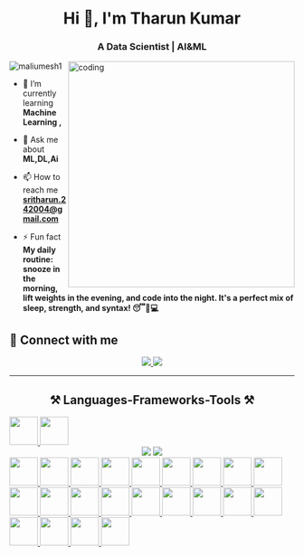 <h1 align="center">Hi 👋, I'm  Tharun Kumar</h1>
<h3 align="center">A Data Scientist | AI&ML </h3>

<image align="right" alt="coding" width="400" src="https://user-images.githubusercontent.com/55389276/140866485-8fb1c876-9a8f-4d6a-98dc-08c4981eaf70.gif">
<p align="left"> <img src="https://komarev.com/ghpvc/?username=maliumesh1&label=Profile%20views&color=0e75b6&style=flat" alt="maliumesh1" /> </p>

- 🌱 I’m currently learning **Machine Learning ,**

- 💬 Ask me about **ML,DL,Ai**

- 📫 How to reach me **sritharun.242004@gmail.com**

- ⚡ Fun fact **My daily routine: snooze in the morning, lift weights in the evening, and code into the night. It's a perfect mix of sleep, strength, and syntax! 😴💪💻**

## 🤝 Connect with me
</div>
 
<div align="center"> 
  <a href="mailto:sritharun.242004@gmail.com">
    <img src="https://img.shields.io/badge/Gmail-333333?style=for-the-badge&logo=gmail&logoColor=red" />
  </a>
  <a href="https://www.linkedin.com/in/tharunkumarl" target="_blank">
    <img src="https://img.shields.io/badge/LinkedIn-0077B5?style=for-the-badge&logo=linkedin&logoColor=white" target="_blank" />
  </a>
</div>
<hr/>
 
<h2 align="center">⚒️ Languages-Frameworks-Tools ⚒️</h2>
<a href="https://docs.python.org/3/" target="_blank"> <img height="50" width="50" src="https://github.com/sritharun242004/sritharun242004/blob/main/logos/python.png"/> </a>
<a href="https://www.w3schools.com/sql/default.asp" target="_blank"> <img height="50" width="50" src="https://github.com/sritharun242004/sritharun242004/blob/main/logos/sql.png"/> </a>

<br/>
<div align="center">
    <img src="https://skillicons.dev/icons?i=python,sql" />
    <img src="https://skillicons.dev/icons?i=nodejs,python,javascript,typescript,express,firebase,mongodb,c,java,nextjs,mysql,flask" /><br>
</div>

<a href="https://www.anaconda.com/" target="_blank">
  <img height="50" width="50" src="https://github.com/sritharun242004/sritharun242004/raw/main/logos/Anaconda%20logo.png"/>
</a>
<a href="https://git-scm.com/" target="_blank">
  <img height="50" width="50" src="https://github.com/sritharun242004/sritharun242004/raw/main/logos/Git%20Logo.png"/>
</a>
<a href="https://github.com/" target="_blank">
  <img height="50" width="50" src="https://github.com/sritharun242004/sritharun242004/raw/main/logos/Github%20logo.png"/>
</a>
<a href="https://jupyter.org/" target="_blank">
  <img height="50" width="50" src="https://github.com/sritharun242004/sritharun242004/raw/main/logos/Jupyter%20logo.png"/>
</a>
<a href="https://keras.io/api/" target="_blank">
  <img height="50" width="50" src="https://github.com/sritharun242004/sritharun242004/raw/main/logos/Keras%20logo.png"/>
</a>
<a href="https://matplotlib.org/stable/index.html" target="_blank">
  <img height="50" width="50" src="https://github.com/sritharun242004/sritharun242004/raw/main/logos/Matplotlib%20logo.png"/>
</a>
<a href="https://www.mysql.com/" target="_blank">
  <img height="50" width="50" src="https://github.com/sritharun242004/sritharun242004/raw/main/logos/MySQL%20logo.png"/>
</a>
<a href="https://www.nltk.org/" target="_blank">
  <img height="50" width="50" src="https://github.com/sritharun242004/sritharun242004/raw/main/logos/Nltk%20logo.png"/>
</a>
<a href="https://numpy.org/doc/" target="_blank">
  <img height="50" width="50" src="https://github.com/sritharun242004/sritharun242004/raw/main/logos/Numpy%20logo.png"/>
</a>
<a href="https://pandas.pydata.org/docs/" target="_blank">
  <img height="50" width="50" src="https://github.com/sritharun242004/sritharun242004/raw/main/logos/Pandas%20logo.png"/>
</a>
<a href="https://plotly.com/python/" target="_blank">
  <img height="50" width="50" src="https://github.com/sritharun242004/sritharun242004/raw/main/logos/Plotly%20logo.png"/>
</a>
<a href="https://learn.microsoft.com/en-us/power-bi/" target="_blank">
  <img height="50" width="50" src="https://github.com/sritharun242004/sritharun242004/raw/main/logos/Power%20BI%20logo.png"/>
</a>
<a href="https://www.jetbrains.com/pycharm/" target="_blank">
  <img height="50" width="50" src="https://github.com/sritharun242004/sritharun242004/raw/main/logos/PyCharm%20logo.png"/>
</a>
<a href="https://www.python.org/doc/" target="_blank">
  <img height="50" width="50" src="https://github.com/sritharun242004/sritharun242004/raw/main/logos/Python%20logo.png"/>
</a>
<a href="https://scipy.org/" target="_blank">
  <img height="50" width="50" src="https://github.com/sritharun242004/sritharun242004/raw/main/logos/Scipy%20logo.png"/>
</a>
<a href="https://seaborn.pydata.org/" target="_blank">
  <img height="50" width="50" src="https://github.com/sritharun242004/sritharun242004/raw/main/logos/Seaborn%20logo.png"/>
</a>
<a href="https://scikit-learn.org/stable/" target="_blank">
  <img height="50" width="50" src="https://github.com/sritharun242004/sritharun242004/raw/main/logos/Sklearn%20logo.png"/>
</a>
<a href="https://www.w3schools.com/sql/" target="_blank">
  <img height="50" width="50" src="https://github.com/sritharun242004/sritharun242004/raw/main/logos/SQL%20logo.png"/>
</a>
<a href="https://docs.streamlit.io/" target="_blank">
  <img height="50" width="50" src="https://github.com/sritharun242004/sritharun242004/raw/main/logos/Streamlit%20logo.png"/>
</a>
<a href="https://www.tensorflow.org/api_docs/python/tf/all_symbols" target="_blank">
  <img height="50" width="50" src="https://github.com/sritharun242004/sritharun242004/raw/main/logos/TensorFlow%20logo.png"/>
</a>
<a href="https://code.visualstudio.com/" target="_blank">
  <img height="50" width="50" src="https://github.com/sritharun242004/sritharun242004/raw/main/logos/Vscode%20logo.png"/>
</a>
<a href="https://xgboost.readthedocs.io/en/latest/" target="_blank">
  <img height="50" width="50" src="https://github.com/sritharun242004/sritharun242004/raw/main/logos/XGBoost%20logo.png"/>
</a>
